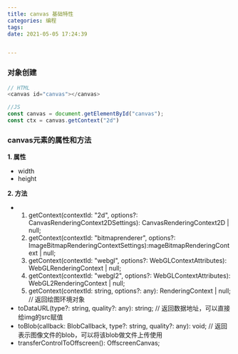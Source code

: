 ```yaml
---
title: canvas 基础特性
categories: 编程
tags:
date: 2021-05-05 17:24:39


---
```

### 对象创建
```javascript
// HTML
<canvas id="canvas"></canvas>

//JS
const canvas = document.getElementById("canvas");
const ctx = canvas.getContext("2d")

```
### canvas元素的属性和方法
**1. 属性**
- width
- height

**2. 方法**
- 1. getContext(contextId: "2d", options?: CanvasRenderingContext2DSettings): CanvasRenderingContext2D | null;
  2. getContext(contextId: "bitmaprenderer", options?: ImageBitmapRenderingContextSettings):mageBitmapRenderingContext | null;
  3. getContext(contextId: "webgl", options?: WebGLContextAttributes): WebGLRenderingContext | null;
  4. getContext(contextId: "webgl2", options?: WebGLContextAttributes): WebGL2RenderingContext | null;
  5. getContext(contextId: string, options?: any): RenderingContext | null;
// 返回绘图环境对象
- toDataURL(type?: string, quality?: any): string; // 返回数据地址，可以直接给img的src赋值
- toBlob(callback: BlobCallback, type?: string, quality?: any): void; // 返回表示图像文件的blob，可以将该blob做文件上传使用
- transferControlToOffscreen(): OffscreenCanvas;